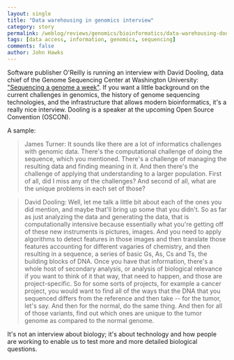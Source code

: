 ```yaml
---
layout: single 
title: "Data warehousing in genomics interview" 
category: story
permalink: /weblog/reviews/genomics/bioinformatics/data-warehousing-dooling-interview-2009.html
tags: [data access, information, genomics, sequencing] 
comments: false 
author: John Hawks 
---
```



Software publisher O'Reilly is running an interview with David Dooling, data chief of the Genome Sequencing Center at Washington University: <a href="http://radar.oreilly.com/2009/07/sequencing-a-genome-a-week.html">"Sequencing a genome a week"</a>. If you want a little background on the current challenges in genomics, the history of genome sequencing technologies, and the infrastructure that allows modern bioinformatics, it's a really nice interview. Dooling is a speaker at the upcoming Open Source Convention (OSCON). 

A sample: 

<blockquote>James Turner: It sounds like there are a lot of informatics challenges with genomic data. There's the computational challenge of doing the sequence, which you mentioned. There's a challenge of managing the resulting data and finding meaning in it. And then there's the challenge of applying that understanding to a larger population. First of all, did I miss any of the challenges? And second of all, what are the unique problems in each set of those?</blockquote>

<blockquote>David Dooling: Well, let me talk a little bit about each of the ones you did mention, and maybe that'll bring up some that you didn't. So as far as just analyzing the data and generating the data, that is computationally intensive because essentially what you're getting off of these new instruments is pictures, images. And you need to apply algorithms to detect features in those images and then translate those features accounting for different vagaries of chemistry, and then resulting in a sequence, a series of basic Gs, As, Cs and Ts, the building blocks of DNA. Once you have that information, there's a whole host of secondary analysis, or analysis of biological relevance if you want to think of it that way, that need to happen, and those are project-specific. So for some sorts of projects, for example a cancer project, you would want to find all of the ways that the DNA that you sequenced differs from the reference and then take -- for the tumor, let's say. And then for the normal, do the same thing. And then for all of those variants, find out which ones are unique to the tumor genome as compared to the normal genome.</blockquote>

It's not an interview about biology; it's about technology and how people are working to enable us to test more and more detailed biological questions. 

